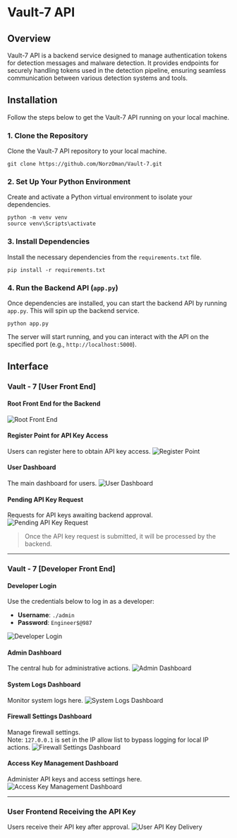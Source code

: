 # Vault-7 API

## Overview
Vault-7 API is a backend service designed to manage authentication tokens for detection messages and malware detection. It provides endpoints for securely handling tokens used in the detection pipeline, ensuring seamless communication between various detection systems and tools.


## Installation

Follow the steps below to get the Vault-7 API running on your local machine.

### 1. Clone the Repository
Clone the Vault-7 API repository to your local machine.

```
git clone https://github.com/NorzOman/Vault-7.git
```


### 2. Set Up Your Python Environment
Create and activate a Python virtual environment to isolate your dependencies.

```
python -m venv venv
source venv\Scripts\activate
```


### 3. Install Dependencies
Install the necessary dependencies from the `requirements.txt` file.

```
pip install -r requirements.txt
```


### 4. Run the Backend API (`app.py`)
Once dependencies are installed, you can start the backend API by running `app.py`. This will spin up the backend service.

```
python app.py
```


The server will start running, and you can interact with the API on the specified port (e.g., `http://localhost:5000`).


## Interface

### Vault - 7 [User Front End]
#### Root Front End for the Backend
![Root Front End](https://github.com/user-attachments/assets/115ed609-37f3-4a8a-946c-7e123875b740)

#### Register Point for API Key Access
Users can register here to obtain API key access.
![Register Point](https://github.com/user-attachments/assets/020215db-5da4-4a65-a76a-2984f5efcbd3)

#### User Dashboard
The main dashboard for users.
![User Dashboard](https://github.com/user-attachments/assets/2930b151-583f-46ac-8820-7f410b9af699)

#### Pending API Key Request
Requests for API keys awaiting backend approval.
![Pending API Key Request](https://github.com/user-attachments/assets/084a9742-7095-490a-b916-f469dec25bb8)

> Once the API key request is submitted, it will be processed by the backend.

---

### Vault - 7 [Developer Front End]
#### Developer Login
Use the credentials below to log in as a developer:
- **Username**: `./admin`  
- **Password**: `Engineer$@987`

![Developer Login](https://github.com/user-attachments/assets/3521d087-5465-43b1-8380-6ff08a43469b)

#### Admin Dashboard
The central hub for administrative actions.
![Admin Dashboard](https://github.com/user-attachments/assets/86278df9-0582-4808-932c-fb3f00ae6e5c)

#### System Logs Dashboard
Monitor system logs here.
![System Logs Dashboard](https://github.com/user-attachments/assets/34a6cae7-4983-4d0f-bf65-a3a89b0250a1)

#### Firewall Settings Dashboard
Manage firewall settings.  
Note: `127.0.0.1` is set in the IP allow list to bypass logging for local IP actions.
![Firewall Settings Dashboard](https://github.com/user-attachments/assets/8d443cb3-b8ab-4090-9ae5-d0a1bc7d9c01)

#### Access Key Management Dashboard
Administer API keys and access settings here.
![Access Key Management Dashboard](https://github.com/user-attachments/assets/489a3db4-ddfc-4bbd-bdf6-de6f31147af8)

---

### User Frontend Receiving the API Key
Users receive their API key after approval.
![User API Key Delivery](https://github.com/user-attachments/assets/4f5a4683-6373-4489-859e-453a862b7052)
